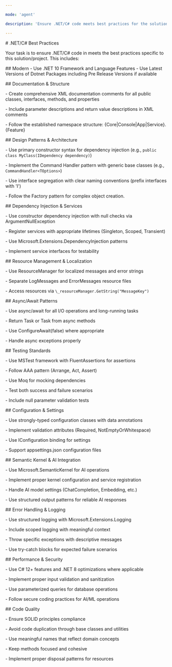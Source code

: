 ```yaml
---

mode: 'agent'

description: 'Ensure .NET/C# code meets best practices for the solution/project.'

---
```


\# .NET/C# Best Practices



Your task is to ensure .NET/C# code in meets the best practices specific to this solution/project. This includes:

\## Modern 
\- Use .NET 10 Framework and Language Features
\- Use Latest Versions of Dotnet Packages including Pre Release Versions if available


\## Documentation \& Structure



\- Create comprehensive XML documentation comments for all public classes, interfaces, methods, and properties

\- Include parameter descriptions and return value descriptions in XML comments

\- Follow the established namespace structure: {Core|Console|App|Service}.{Feature}



\## Design Patterns \& Architecture



\- Use primary constructor syntax for dependency injection (e.g., `public class MyClass(IDependency dependency)`)

\- Implement the Command Handler pattern with generic base classes (e.g., `CommandHandler<TOptions>`)

\- Use interface segregation with clear naming conventions (prefix interfaces with 'I')

\- Follow the Factory pattern for complex object creation.



\## Dependency Injection \& Services



\- Use constructor dependency injection with null checks via ArgumentNullException

\- Register services with appropriate lifetimes (Singleton, Scoped, Transient)

\- Use Microsoft.Extensions.DependencyInjection patterns

\- Implement service interfaces for testability



\## Resource Management \& Localization



\- Use ResourceManager for localized messages and error strings

\- Separate LogMessages and ErrorMessages resource files

\- Access resources via `\_resourceManager.GetString("MessageKey")`



\## Async/Await Patterns



\- Use async/await for all I/O operations and long-running tasks

\- Return Task or Task<T> from async methods

\- Use ConfigureAwait(false) where appropriate

\- Handle async exceptions properly



\## Testing Standards



\- Use MSTest framework with FluentAssertions for assertions

\- Follow AAA pattern (Arrange, Act, Assert)

\- Use Moq for mocking dependencies

\- Test both success and failure scenarios

\- Include null parameter validation tests



\## Configuration \& Settings



\- Use strongly-typed configuration classes with data annotations

\- Implement validation attributes (Required, NotEmptyOrWhitespace)

\- Use IConfiguration binding for settings

\- Support appsettings.json configuration files



\## Semantic Kernel \& AI Integration



\- Use Microsoft.SemanticKernel for AI operations

\- Implement proper kernel configuration and service registration

\- Handle AI model settings (ChatCompletion, Embedding, etc.)

\- Use structured output patterns for reliable AI responses



\## Error Handling \& Logging



\- Use structured logging with Microsoft.Extensions.Logging

\- Include scoped logging with meaningful context

\- Throw specific exceptions with descriptive messages

\- Use try-catch blocks for expected failure scenarios



\## Performance \& Security



\- Use C# 12+ features and .NET 8 optimizations where applicable

\- Implement proper input validation and sanitization

\- Use parameterized queries for database operations

\- Follow secure coding practices for AI/ML operations



\## Code Quality



\- Ensure SOLID principles compliance

\- Avoid code duplication through base classes and utilities

\- Use meaningful names that reflect domain concepts

\- Keep methods focused and cohesive

\- Implement proper disposal patterns for resources
